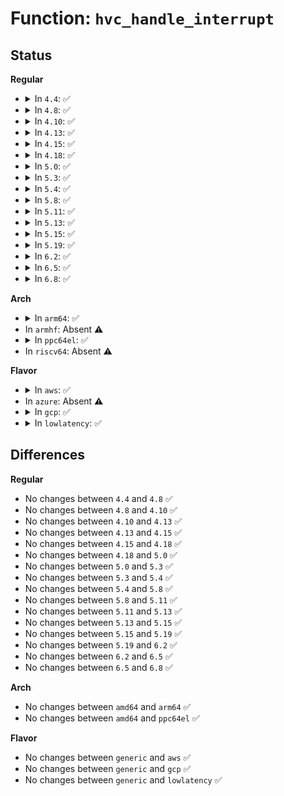 # Function: <code>hvc_handle_interrupt</code>

## Status
<b>Regular</b>
<ul>
<li>
<details>
<summary>In <code>4.4</code>: ✅</summary>

```c
irqreturn_t hvc_handle_interrupt(int irq, void *dev_instance);
```

**Collision:** Unique Static

**Inline:** No

**Transformation:** False

**Instances:**

```
In drivers/tty/hvc/hvc_irq.c (ffffffff814fe7c0)
Location: drivers/tty/hvc/hvc_irq.c:12
Inline: False
```
**Symbols:**

```
ffffffff814fe7c0-ffffffff814fe7e1: hvc_handle_interrupt (STB_LOCAL)
```
</details>
</li>
<li>
<details>
<summary>In <code>4.8</code>: ✅</summary>

```c
irqreturn_t hvc_handle_interrupt(int irq, void *dev_instance);
```

**Collision:** Unique Static

**Inline:** No

**Transformation:** False

**Instances:**

```
In drivers/tty/hvc/hvc_irq.c (ffffffff8154f300)
Location: drivers/tty/hvc/hvc_irq.c:12
Inline: False
```
**Symbols:**

```
ffffffff8154f300-ffffffff8154f321: hvc_handle_interrupt (STB_LOCAL)
```
</details>
</li>
<li>
<details>
<summary>In <code>4.10</code>: ✅</summary>

```c
irqreturn_t hvc_handle_interrupt(int irq, void *dev_instance);
```

**Collision:** Unique Static

**Inline:** No

**Transformation:** False

**Instances:**

```
In drivers/tty/hvc/hvc_irq.c (ffffffff8157bb80)
Location: drivers/tty/hvc/hvc_irq.c:12
Inline: False
```
**Symbols:**

```
ffffffff8157bb80-ffffffff8157bba1: hvc_handle_interrupt (STB_LOCAL)
```
</details>
</li>
<li>
<details>
<summary>In <code>4.13</code>: ✅</summary>

```c
irqreturn_t hvc_handle_interrupt(int irq, void *dev_instance);
```

**Collision:** Unique Static

**Inline:** No

**Transformation:** False

**Instances:**

```
In drivers/tty/hvc/hvc_irq.c (ffffffff8158fdf0)
Location: drivers/tty/hvc/hvc_irq.c:12
Inline: False
```
**Symbols:**

```
ffffffff8158fdf0-ffffffff8158fe11: hvc_handle_interrupt (STB_LOCAL)
```
</details>
</li>
<li>
<details>
<summary>In <code>4.15</code>: ✅</summary>

```c
irqreturn_t hvc_handle_interrupt(int irq, void *dev_instance);
```

**Collision:** Unique Static

**Inline:** No

**Transformation:** False

**Instances:**

```
In drivers/tty/hvc/hvc_irq.c (ffffffff815f48f0)
Location: drivers/tty/hvc/hvc_irq.c:13
Inline: False
```
**Symbols:**

```
ffffffff815f48f0-ffffffff815f4911: hvc_handle_interrupt (STB_LOCAL)
```
</details>
</li>
<li>
<details>
<summary>In <code>4.18</code>: ✅</summary>

```c
irqreturn_t hvc_handle_interrupt(int irq, void *dev_instance);
```

**Collision:** Unique Static

**Inline:** No

**Transformation:** False

**Instances:**

```
In drivers/tty/hvc/hvc_irq.c (ffffffff8162da60)
Location: drivers/tty/hvc/hvc_irq.c:13
Inline: False
```
**Symbols:**

```
ffffffff8162da60-ffffffff8162da88: hvc_handle_interrupt (STB_LOCAL)
```
</details>
</li>
<li>
<details>
<summary>In <code>5.0</code>: ✅</summary>

```c
irqreturn_t hvc_handle_interrupt(int irq, void *dev_instance);
```

**Collision:** Unique Static

**Inline:** No

**Transformation:** False

**Instances:**

```
In drivers/tty/hvc/hvc_irq.c (ffffffff8164bce0)
Location: drivers/tty/hvc/hvc_irq.c:13
Inline: False
```
**Symbols:**

```
ffffffff8164bce0-ffffffff8164bd08: hvc_handle_interrupt (STB_LOCAL)
```
</details>
</li>
<li>
<details>
<summary>In <code>5.3</code>: ✅</summary>

```c
irqreturn_t hvc_handle_interrupt(int irq, void *dev_instance);
```

**Collision:** Unique Static

**Inline:** No

**Transformation:** False

**Instances:**

```
In drivers/tty/hvc/hvc_irq.c (ffffffff81680830)
Location: drivers/tty/hvc/hvc_irq.c:13
Inline: False
```
**Symbols:**

```
ffffffff81680830-ffffffff81680858: hvc_handle_interrupt (STB_LOCAL)
```
</details>
</li>
<li>
<details>
<summary>In <code>5.4</code>: ✅</summary>

```c
irqreturn_t hvc_handle_interrupt(int irq, void *dev_instance);
```

**Collision:** Unique Static

**Inline:** No

**Transformation:** False

**Instances:**

```
In drivers/tty/hvc/hvc_irq.c (ffffffff816a2ee0)
Location: drivers/tty/hvc/hvc_irq.c:13
Inline: False
```
**Symbols:**

```
ffffffff816a2ee0-ffffffff816a2f08: hvc_handle_interrupt (STB_LOCAL)
```
</details>
</li>
<li>
<details>
<summary>In <code>5.8</code>: ✅</summary>

```c
irqreturn_t hvc_handle_interrupt(int irq, void *dev_instance);
```

**Collision:** Unique Static

**Inline:** No

**Transformation:** False

**Instances:**

```
In drivers/tty/hvc/hvc_irq.c (ffffffff81755650)
Location: drivers/tty/hvc/hvc_irq.c:13
Inline: False
```
**Symbols:**

```
ffffffff81755650-ffffffff81755678: hvc_handle_interrupt (STB_LOCAL)
```
</details>
</li>
<li>
<details>
<summary>In <code>5.11</code>: ✅</summary>

```c
irqreturn_t hvc_handle_interrupt(int irq, void *dev_instance);
```

**Collision:** Unique Static

**Inline:** No

**Transformation:** False

**Instances:**

```
In drivers/tty/hvc/hvc_irq.c (ffffffff817708c0)
Location: drivers/tty/hvc/hvc_irq.c:13
Inline: False
```
**Symbols:**

```
ffffffff817708c0-ffffffff817708e8: hvc_handle_interrupt (STB_LOCAL)
```
</details>
</li>
<li>
<details>
<summary>In <code>5.13</code>: ✅</summary>

```c
irqreturn_t hvc_handle_interrupt(int irq, void *dev_instance);
```

**Collision:** Unique Static

**Inline:** No

**Transformation:** False

**Instances:**

```
In drivers/tty/hvc/hvc_irq.c (ffffffff81754370)
Location: drivers/tty/hvc/hvc_irq.c:13
Inline: False
```
**Symbols:**

```
ffffffff81754370-ffffffff81754398: hvc_handle_interrupt (STB_LOCAL)
```
</details>
</li>
<li>
<details>
<summary>In <code>5.15</code>: ✅</summary>

```c
irqreturn_t hvc_handle_interrupt(int irq, void *dev_instance);
```

**Collision:** Unique Static

**Inline:** No

**Transformation:** False

**Instances:**

```
In drivers/tty/hvc/hvc_irq.c (ffffffff817d7a30)
Location: drivers/tty/hvc/hvc_irq.c:13
Inline: False
```
**Symbols:**

```
ffffffff817d7a30-ffffffff817d7a58: hvc_handle_interrupt (STB_LOCAL)
```
</details>
</li>
<li>
<details>
<summary>In <code>5.19</code>: ✅</summary>

```c
irqreturn_t hvc_handle_interrupt(int irq, void *dev_instance);
```

**Collision:** Unique Static

**Inline:** No

**Transformation:** False

**Instances:**

```
In drivers/tty/hvc/hvc_irq.c (ffffffff81915c10)
Location: drivers/tty/hvc/hvc_irq.c:13
Inline: False
```
**Symbols:**

```
ffffffff81915c10-ffffffff81915c48: hvc_handle_interrupt (STB_LOCAL)
```
</details>
</li>
<li>
<details>
<summary>In <code>6.2</code>: ✅</summary>

```c
irqreturn_t hvc_handle_interrupt(int irq, void *dev_instance);
```

**Collision:** Unique Static

**Inline:** No

**Transformation:** False

**Instances:**

```
In drivers/tty/hvc/hvc_irq.c (ffffffff81a70f60)
Location: drivers/tty/hvc/hvc_irq.c:13
Inline: False
```
**Symbols:**

```
ffffffff81a70f60-ffffffff81a70f98: hvc_handle_interrupt (STB_LOCAL)
```
</details>
</li>
<li>
<details>
<summary>In <code>6.5</code>: ✅</summary>

```c
irqreturn_t hvc_handle_interrupt(int irq, void *dev_instance);
```

**Collision:** Unique Static

**Inline:** No

**Transformation:** False

**Instances:**

```
In drivers/tty/hvc/hvc_irq.c (ffffffff81abb730)
Location: drivers/tty/hvc/hvc_irq.c:13
Inline: False
```
**Symbols:**

```
ffffffff81abb730-ffffffff81abb768: hvc_handle_interrupt (STB_LOCAL)
```
</details>
</li>
<li>
<details>
<summary>In <code>6.8</code>: ✅</summary>

```c
irqreturn_t hvc_handle_interrupt(int irq, void *dev_instance);
```

**Collision:** Unique Static

**Inline:** No

**Transformation:** False

**Instances:**

```
In drivers/tty/hvc/hvc_irq.c (ffffffff81b0e490)
Location: drivers/tty/hvc/hvc_irq.c:13
Inline: False
```
**Symbols:**

```
ffffffff81b0e490-ffffffff81b0e4c8: hvc_handle_interrupt (STB_LOCAL)
```
</details>
</li>
</ul>
<b>Arch</b>
<ul>
<li>
<details>
<summary>In <code>arm64</code>: ✅</summary>

```c
irqreturn_t hvc_handle_interrupt(int irq, void *dev_instance);
```

**Collision:** Unique Static

**Inline:** No

**Transformation:** False

**Instances:**

```
In drivers/tty/hvc/hvc_irq.c (ffff80001087b278)
Location: drivers/tty/hvc/hvc_irq.c:13
Inline: False
```
**Symbols:**

```
ffff80001087b278-ffff80001087b2c0: hvc_handle_interrupt (STB_LOCAL)
```
</details>
</li>
<li>
In <code>armhf</code>: Absent ⚠️
</li>
<li>
<details>
<summary>In <code>ppc64el</code>: ✅</summary>

```c
irqreturn_t hvc_handle_interrupt(int irq, void *dev_instance);
```

**Collision:** Unique Static

**Inline:** No

**Transformation:** False

**Instances:**

```
In drivers/tty/hvc/hvc_irq.c (c000000000922750)
Location: drivers/tty/hvc/hvc_irq.c:13
Inline: False
```
**Symbols:**

```
c000000000922750-c0000000009227bc: hvc_handle_interrupt (STB_LOCAL)
```
</details>
</li>
<li>
In <code>riscv64</code>: Absent ⚠️
</li>
</ul>
<b>Flavor</b>
<ul>
<li>
<details>
<summary>In <code>aws</code>: ✅</summary>

```c
irqreturn_t hvc_handle_interrupt(int irq, void *dev_instance);
```

**Collision:** Unique Static

**Inline:** No

**Transformation:** False

**Instances:**

```
In drivers/tty/hvc/hvc_irq.c (ffffffff81668940)
Location: drivers/tty/hvc/hvc_irq.c:13
Inline: False
```
**Symbols:**

```
ffffffff81668940-ffffffff81668968: hvc_handle_interrupt (STB_LOCAL)
```
</details>
</li>
<li>
In <code>azure</code>: Absent ⚠️
</li>
<li>
<details>
<summary>In <code>gcp</code>: ✅</summary>

```c
irqreturn_t hvc_handle_interrupt(int irq, void *dev_instance);
```

**Collision:** Unique Static

**Inline:** No

**Transformation:** False

**Instances:**

```
In drivers/tty/hvc/hvc_irq.c (ffffffff81696d20)
Location: drivers/tty/hvc/hvc_irq.c:13
Inline: False
```
**Symbols:**

```
ffffffff81696d20-ffffffff81696d48: hvc_handle_interrupt (STB_LOCAL)
```
</details>
</li>
<li>
<details>
<summary>In <code>lowlatency</code>: ✅</summary>

```c
irqreturn_t hvc_handle_interrupt(int irq, void *dev_instance);
```

**Collision:** Unique Static

**Inline:** No

**Transformation:** False

**Instances:**

```
In drivers/tty/hvc/hvc_irq.c (ffffffff816b12d0)
Location: drivers/tty/hvc/hvc_irq.c:13
Inline: False
```
**Symbols:**

```
ffffffff816b12d0-ffffffff816b12f8: hvc_handle_interrupt (STB_LOCAL)
```
</details>
</li>
</ul>

## Differences
<b>Regular</b>
<ul>
<li>
No changes between <code>4.4</code> and <code>4.8</code> ✅
</li>
<li>
No changes between <code>4.8</code> and <code>4.10</code> ✅
</li>
<li>
No changes between <code>4.10</code> and <code>4.13</code> ✅
</li>
<li>
No changes between <code>4.13</code> and <code>4.15</code> ✅
</li>
<li>
No changes between <code>4.15</code> and <code>4.18</code> ✅
</li>
<li>
No changes between <code>4.18</code> and <code>5.0</code> ✅
</li>
<li>
No changes between <code>5.0</code> and <code>5.3</code> ✅
</li>
<li>
No changes between <code>5.3</code> and <code>5.4</code> ✅
</li>
<li>
No changes between <code>5.4</code> and <code>5.8</code> ✅
</li>
<li>
No changes between <code>5.8</code> and <code>5.11</code> ✅
</li>
<li>
No changes between <code>5.11</code> and <code>5.13</code> ✅
</li>
<li>
No changes between <code>5.13</code> and <code>5.15</code> ✅
</li>
<li>
No changes between <code>5.15</code> and <code>5.19</code> ✅
</li>
<li>
No changes between <code>5.19</code> and <code>6.2</code> ✅
</li>
<li>
No changes between <code>6.2</code> and <code>6.5</code> ✅
</li>
<li>
No changes between <code>6.5</code> and <code>6.8</code> ✅
</li>
</ul>
<b>Arch</b>
<ul>
<li>
No changes between <code>amd64</code> and <code>arm64</code> ✅
</li>
<li>
No changes between <code>amd64</code> and <code>ppc64el</code> ✅
</li>
</ul>
<b>Flavor</b>
<ul>
<li>
No changes between <code>generic</code> and <code>aws</code> ✅
</li>
<li>
No changes between <code>generic</code> and <code>gcp</code> ✅
</li>
<li>
No changes between <code>generic</code> and <code>lowlatency</code> ✅
</li>
</ul>
